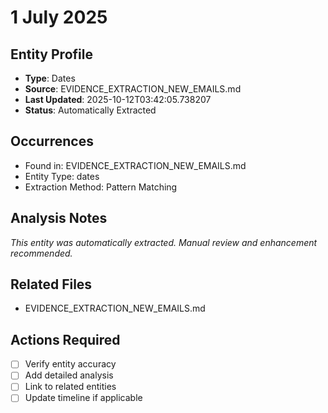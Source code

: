 # 1 July 2025

## Entity Profile
- **Type**: Dates
- **Source**: EVIDENCE_EXTRACTION_NEW_EMAILS.md
- **Last Updated**: 2025-10-12T03:42:05.738207
- **Status**: Automatically Extracted

## Occurrences
- Found in: EVIDENCE_EXTRACTION_NEW_EMAILS.md
- Entity Type: dates
- Extraction Method: Pattern Matching

## Analysis Notes
*This entity was automatically extracted. Manual review and enhancement recommended.*

## Related Files
- EVIDENCE_EXTRACTION_NEW_EMAILS.md

## Actions Required
- [ ] Verify entity accuracy
- [ ] Add detailed analysis
- [ ] Link to related entities
- [ ] Update timeline if applicable

